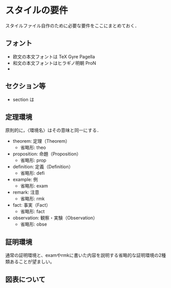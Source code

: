 # スタイルの要件
スタイルファイル自作のために必要な要件をここにまとめておく．

## フォント
- 欧文の本文フォントは TeX Gyre Pagella
- 和文の本文フォントはヒラギノ明朝 ProN
- 

## セクション等
- section は

## 定理環境
原則的に，〈環境名〉はその意味と同一にする．
- theorem: 定理（Theorem）
  - 省略形: theo
- proposition: 命題（Proposition）
  - 省略形: prop
- definition: 定義（Definition）
  - 省略形: defi
- example: 例
  - 省略形: exam
- remark: 注意
  - 省略形: rmk
- fact: 事実（Fact）
  - 省略形: fact
- observation: 観察・実験（Observation）
  - 省略形: obse

## 証明環境
通常の証明環境と、examやrmkに書いた内容を説明する省略的な証明環境の2種類あることが望ましい。

## 図表について
